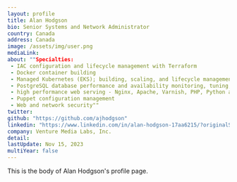 ```yaml
---
layout: profile
title: Alan Hodgson
bio: Senior Systems and Network Administrator
country: Canada 
address: Canada 
image: /assets/img/user.png
mediaLink: 
about: ""Specialties: 
 - IAC configuration and lifecycle management with Terraform
 - Docker container building
 - Managed Kubernetes (EKS); building, scaling, and lifecycle management of Kubernetes resources, and deployment control with Argo CD.
 - PostgreSQL database performance and availability monitoring, tuning, administration, backups, replication; both self-hosted and RDS
 - high performance web serving - Nginx, Apache, Varnish, PHP, Python and Rails application servers with Passenger
 - Puppet configuration management
 - Web and network security""
twitter:
github: "https://github.com/ajhodgson"
linkedin: "https://www.linkedin.com/in/alan-hodgson-17aa6215/?originalSubdomain=ca"
company: Venture Media Labs, Inc. 
detail: 
lastUpdate: Nov 15, 2023
multiYear: false
---
```


This is the body of Alan Hodgson's profile page.
